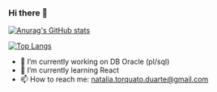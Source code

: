 ### Hi there 👋


[![Anurag's GitHub stats](https://github-readme-stats.vercel.app/api?username=torquatonatalia&count_private=true&show_icons=true&theme=transparent&title_color=9bd3ae&icon_color=24916d&text_color=C0C0C0&border_color=f79fbe)](https://github.com/anuraghazra/github-readme-stats)

[![Top Langs](https://github-readme-stats.vercel.app/api/top-langs/?username=torquatonatalia&layout=compact&theme=transparent&title_color=9bd3ae&icon_color=24916d&text_color=C0C0C0&border_color=f79fbe&count_private=true)](https://github.com/anuraghazra/github-readme-stats)

- 🔭 I’m currently working on DB Oracle (pl/sql)
- 🌱 I’m currently learning React
- 📫 How to reach me: natalia.torquato.duarte@gmail.com
